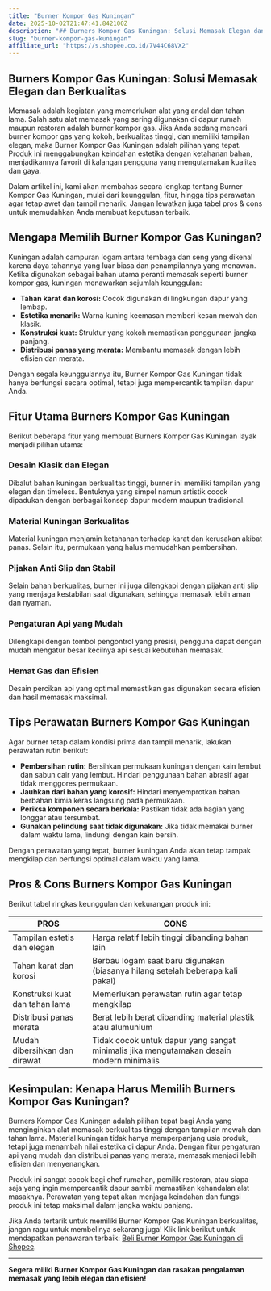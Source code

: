 ```yaml
---
title: "Burner Kompor Gas Kuningan"
date: 2025-10-02T21:47:41.842100Z
description: "## Burners Kompor Gas Kuningan: Solusi Memasak Elegan dan Berkualitas..."
slug: "burner-kompor-gas-kuningan"
affiliate_url: "https://s.shopee.co.id/7V44C68VX2"
---
```

## Burners Kompor Gas Kuningan: Solusi Memasak Elegan dan Berkualitas

Memasak adalah kegiatan yang memerlukan alat yang andal dan tahan lama. Salah satu alat memasak yang sering digunakan di dapur rumah maupun restoran adalah burner kompor gas. Jika Anda sedang mencari burner kompor gas yang kokoh, berkualitas tinggi, dan memiliki tampilan elegan, maka Burner Kompor Gas Kuningan adalah pilihan yang tepat. Produk ini menggabungkan keindahan estetika dengan ketahanan bahan, menjadikannya favorit di kalangan pengguna yang mengutamakan kualitas dan gaya.

Dalam artikel ini, kami akan membahas secara lengkap tentang Burner Kompor Gas Kuningan, mulai dari keunggulan, fitur, hingga tips perawatan agar tetap awet dan tampil menarik. Jangan lewatkan juga tabel pros & cons untuk memudahkan Anda membuat keputusan terbaik.

## Mengapa Memilih Burner Kompor Gas Kuningan?

Kuningan adalah campuran logam antara tembaga dan seng yang dikenal karena daya tahannya yang luar biasa dan penampilannya yang menawan. Ketika digunakan sebagai bahan utama peranti memasak seperti burner kompor gas, kuningan menawarkan sejumlah keunggulan:

- **Tahan karat dan korosi:** Cocok digunakan di lingkungan dapur yang lembap.
- **Estetika menarik:** Warna kuning keemasan memberi kesan mewah dan klasik.
- **Konstruksi kuat:** Struktur yang kokoh memastikan penggunaan jangka panjang.
- **Distribusi panas yang merata:** Membantu memasak dengan lebih efisien dan merata.

Dengan segala keunggulannya itu, Burner Kompor Gas Kuningan tidak hanya berfungsi secara optimal, tetapi juga mempercantik tampilan dapur Anda.

## Fitur Utama Burners Kompor Gas Kuningan

Berikut beberapa fitur yang membuat Burners Kompor Gas Kuningan layak menjadi pilihan utama:

### Desain Klasik dan Elegan

Dibalut bahan kuningan berkualitas tinggi, burner ini memiliki tampilan yang elegan dan timeless. Bentuknya yang simpel namun artistik cocok dipadukan dengan berbagai konsep dapur modern maupun tradisional.

### Material Kuningan Berkualitas

Material kuningan menjamin ketahanan terhadap karat dan kerusakan akibat panas. Selain itu, permukaan yang halus memudahkan pembersihan.

### Pijakan Anti Slip dan Stabil

Selain bahan berkualitas, burner ini juga dilengkapi dengan pijakan anti slip yang menjaga kestabilan saat digunakan, sehingga memasak lebih aman dan nyaman.

### Pengaturan Api yang Mudah

Dilengkapi dengan tombol pengontrol yang presisi, pengguna dapat dengan mudah mengatur besar kecilnya api sesuai kebutuhan memasak.

### Hemat Gas dan Efisien

Desain percikan api yang optimal memastikan gas digunakan secara efisien dan hasil memasak maksimal.

## Tips Perawatan Burners Kompor Gas Kuningan

Agar burner tetap dalam kondisi prima dan tampil menarik, lakukan perawatan rutin berikut:

- **Pembersihan rutin:** Bersihkan permukaan kuningan dengan kain lembut dan sabun cair yang lembut. Hindari penggunaan bahan abrasif agar tidak menggores permukaan.
- **Jauhkan dari bahan yang korosif:** Hindari menyemprotkan bahan berbahan kimia keras langsung pada permukaan.
- **Periksa komponen secara berkala:** Pastikan tidak ada bagian yang longgar atau tersumbat.
- **Gunakan pelindung saat tidak digunakan:** Jika tidak memakai burner dalam waktu lama, lindungi dengan kain bersih.

Dengan perawatan yang tepat, burner kuningan Anda akan tetap tampak mengkilap dan berfungsi optimal dalam waktu yang lama.

## Pros & Cons Burners Kompor Gas Kuningan

Berikut tabel ringkas keunggulan dan kekurangan produk ini:

| PROS                                             | CONS                                 |
|--------------------------------------------------|--------------------------------------|
| Tampilan estetis dan elegan                    | Harga relatif lebih tinggi dibanding bahan lain |
| Tahan karat dan korosi                        | Berbau logam saat baru digunakan (biasanya hilang setelah beberapa kali pakai) |
| Konstruksi kuat dan tahan lama              | Memerlukan perawatan rutin agar tetap mengkilap |
| Distribusi panas merata                     | Berat lebih berat dibanding material plastik atau alumunium |
| Mudah dibersihkan dan dirawat             | Tidak cocok untuk dapur yang sangat minimalis jika mengutamakan desain modern minimalis |

## Kesimpulan: Kenapa Harus Memilih Burners Kompor Gas Kuningan?

Burners Kompor Gas Kuningan adalah pilihan tepat bagi Anda yang menginginkan alat memasak berkualitas tinggi dengan tampilan mewah dan tahan lama. Material kuningan tidak hanya memperpanjang usia produk, tetapi juga menambah nilai estetika di dapur Anda. Dengan fitur pengaturan api yang mudah dan distribusi panas yang merata, memasak menjadi lebih efisien dan menyenangkan.

Produk ini sangat cocok bagi chef rumahan, pemilik restoran, atau siapa saja yang ingin mempercantik dapur sambil memastikan kehandalan alat masaknya. Perawatan yang tepat akan menjaga keindahan dan fungsi produk ini tetap maksimal dalam jangka waktu panjang.

Jika Anda tertarik untuk memiliki Burner Kompor Gas Kuningan berkualitas, jangan ragu untuk membelinya sekarang juga! Klik link berikut untuk mendapatkan penawaran terbaik: [Beli Burner Kompor Gas Kuningan di Shopee](https://s.shopee.co.id/7V44C68VX2).

---

**Segera miliki Burner Kompor Gas Kuningan dan rasakan pengalaman memasak yang lebih elegan dan efisien!**